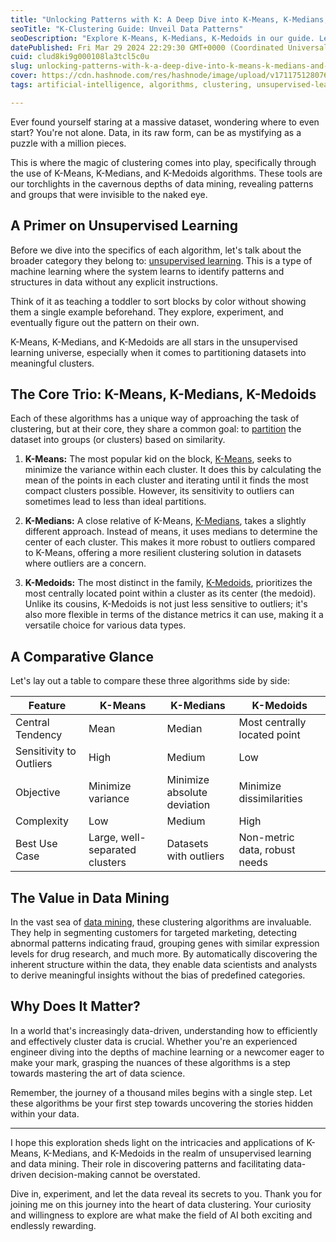 ```yaml
---
title: "Unlocking Patterns with K: A Deep Dive into K-Means, K-Medians, and K-Medoids Clustering"
seoTitle: "K-Clustering Guide: Unveil Data Patterns"
seoDescription: "Explore K-Means, K-Medians, K-Medoids in our guide. Learn how these algorithms reveal hidden patterns in data through unsupervised learning."
datePublished: Fri Mar 29 2024 22:29:30 GMT+0000 (Coordinated Universal Time)
cuid: clud8ki9g000108la3tcl5c0u
slug: unlocking-patterns-with-k-a-deep-dive-into-k-means-k-medians-and-k-medoids-clustering
cover: https://cdn.hashnode.com/res/hashnode/image/upload/v1711751280767/319d1941-d626-4b18-b474-830c9d0ccb76.webp
tags: artificial-intelligence, algorithms, clustering, unsupervised-learning, k-means-clustering

---
```


Ever found yourself staring at a massive dataset, wondering where to even start? You're not alone. Data, in its raw form, can be as mystifying as a puzzle with a million pieces.

This is where the magic of clustering comes into play, specifically through the use of K-Means, K-Medians, and K-Medoids algorithms. These tools are our torchlights in the cavernous depths of data mining, revealing patterns and groups that were invisible to the naked eye.

## A Primer on Unsupervised Learning

Before we dive into the specifics of each algorithm, let's talk about the broader category they belong to: [unsupervised learning](https://en.wikipedia.org/wiki/Unsupervised_learning). This is a type of machine learning where the system learns to identify patterns and structures in data without any explicit instructions.

Think of it as teaching a toddler to sort blocks by color without showing them a single example beforehand. They explore, experiment, and eventually figure out the pattern on their own.

K-Means, K-Medians, and K-Medoids are all stars in the unsupervised learning universe, especially when it comes to partitioning datasets into meaningful clusters.

## The Core Trio: K-Means, K-Medians, K-Medoids

Each of these algorithms has a unique way of approaching the task of clustering, but at their core, they share a common goal: to [partition](https://www.geeksforgeeks.org/partitioning-method-k-mean-in-data-mining/) the dataset into groups (or clusters) based on similarity.

1. **K-Means:** The most popular kid on the block, [K-Means](https://en.wikipedia.org/wiki/K-means_clustering), seeks to minimize the variance within each cluster. It does this by calculating the mean of the points in each cluster and iterating until it finds the most compact clusters possible. However, its sensitivity to outliers can sometimes lead to less than ideal partitions.
    
2. **K-Medians:** A close relative of K-Means, [K-Medians](https://en.wikipedia.org/wiki/K-medians_clustering), takes a slightly different approach. Instead of means, it uses medians to determine the center of each cluster. This makes it more robust to outliers compared to K-Means, offering a more resilient clustering solution in datasets where outliers are a concern.
    
3. **K-Medoids:** The most distinct in the family, [K-Medoids](https://en.wikipedia.org/wiki/K-medoids), prioritizes the most centrally located point within a cluster as its center (the medoid). Unlike its cousins, K-Medoids is not just less sensitive to outliers; it's also more flexible in terms of the distance metrics it can use, making it a versatile choice for various data types.
    

## A Comparative Glance

Let's lay out a table to compare these three algorithms side by side:

| Feature | K-Means | K-Medians | K-Medoids |
| --- | --- | --- | --- |
| Central Tendency | Mean | Median | Most centrally located point |
| Sensitivity to Outliers | High | Medium | Low |
| Objective | Minimize variance | Minimize absolute deviation | Minimize dissimilarities |
| Complexity | Low | Medium | High |
| Best Use Case | Large, well-separated clusters | Datasets with outliers | Non-metric data, robust needs |

## The Value in Data Mining

In the vast sea of [data mining](https://en.wikipedia.org/wiki/Data_mining), these clustering algorithms are invaluable. They help in segmenting customers for targeted marketing, detecting abnormal patterns indicating fraud, grouping genes with similar expression levels for drug research, and much more. By automatically discovering the inherent structure within the data, they enable data scientists and analysts to derive meaningful insights without the bias of predefined categories.

## Why Does It Matter?

In a world that's increasingly data-driven, understanding how to efficiently and effectively cluster data is crucial. Whether you're an experienced engineer diving into the depths of machine learning or a newcomer eager to make your mark, grasping the nuances of these algorithms is a step towards mastering the art of data science.

Remember, the journey of a thousand miles begins with a single step. Let these algorithms be your first step towards uncovering the stories hidden within your data.

---

I hope this exploration sheds light on the intricacies and applications of K-Means, K-Medians, and K-Medoids in the realm of unsupervised learning and data mining. Their role in discovering patterns and facilitating data-driven decision-making cannot be overstated.

Dive in, experiment, and let the data reveal its secrets to you. Thank you for joining me on this journey into the heart of data clustering. Your curiosity and willingness to explore are what make the field of AI both exciting and endlessly rewarding.